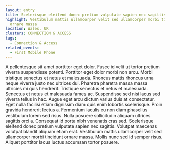 ```yaml
---
layout: entry
title: Scelerisque eleifend donec pretium vulputate sapien nec sagittis
highlight: Vestibulum mattis ullamcorper velit sed ullamcorper morbi tincidunt
  ornare massa
location: Wales, UK
clusters: CONNECTION & ACCESS
tags:
  - Connection & Access
related_events:
  - First Mobile Phone
---
```

A pellentesque sit amet porttitor eget dolor. Fusce id velit ut tortor pretium viverra suspendisse potenti. Porttitor eget dolor morbi non arcu. Morbi tristique senectus et netus et malesuada. Rhoncus mattis rhoncus urna neque viverra justo nec ultrices dui. Pharetra pharetra massa massa ultricies mi quis hendrerit. Tristique senectus et netus et malesuada. Senectus et netus et malesuada fames ac. Suspendisse sed nisi lacus sed viverra tellus in hac. Augue eget arcu dictum varius duis at consectetur. Eget nulla facilisi etiam dignissim diam quis enim lobortis scelerisque. Proin gravida hendrerit lectus a. Fermentum iaculis eu non diam phasellus vestibulum lorem sed risus. Nulla posuere sollicitudin aliquam ultrices sagittis orci a. Consequat id porta nibh venenatis cras sed. Scelerisque eleifend donec pretium vulputate sapien nec sagittis. Volutpat maecenas volutpat blandit aliquam etiam erat. Vestibulum mattis ullamcorper velit sed ullamcorper morbi tincidunt ornare massa. Mollis nunc sed id semper risus. Aliquet porttitor lacus luctus accumsan tortor posuere.